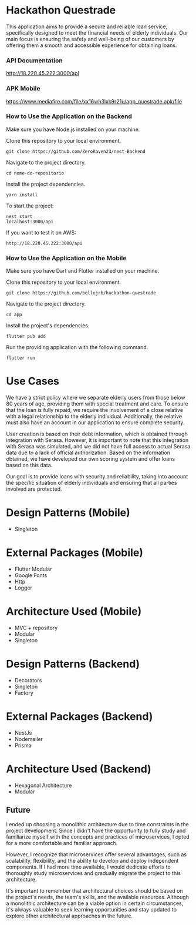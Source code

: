 # Hackathon Questrade 

This application aims to provide a secure and reliable loan service, specifically designed to meet the financial needs of elderly individuals. Our main focus is ensuring the safety and well-being of our customers by offering them a smooth and accessible experience for obtaining loans.

### API Documentation
http://18.220.45.222:3000/api

### APK Mobile
https://www.mediafire.com/file/xx16wh3lxk9r21u/app_questrade.apk/file

### How to Use the Application on the Backend

Make sure you have Node.js installed on your machine.

Clone this repository to your local environment.

```
git clone https://github.com/ZeroRaven23/nest-Backend
```

Navigate to the project directory.

```
cd nome-do-repositorio
```

Install the project dependencies.

```
yarn install
```

To start the project:

```
nest start
localhost:3000/api
```

If you want to test it on AWS:

```
http://18.220.45.222:3000/api
```

### How to Use the Application on the Mobile

Make sure you have Dart and Flutter installed on your machine.

Clone this repository to your local environment.

```
git clone https://github.com/bellujrb/hackathon-questrade
```

Navigate to the project directory.

```
cd app
```

Install the project's dependencies.

```
flutter pub add
```

Run the providing application with the following command.

```
flutter run
```

# Use Cases

We have a strict policy where we separate elderly users from those below 80 years of age, providing them with special treatment and care. To ensure that the loan is fully repaid, we require the involvement of a close relative with a legal relationship to the elderly individual. Additionally, the relative must also have an account in our application to ensure complete security.

User creation is based on their debt information, which is obtained through integration with Serasa. However, it is important to note that this integration with Serasa was simulated, and we did not have full access to actual Serasa data due to a lack of official authorization. Based on the information obtained, we have developed our own scoring system and offer loans based on this data.

Our goal is to provide loans with security and reliability, taking into account the specific situation of elderly individuals and ensuring that all parties involved are protected.

# Design Patterns (Mobile)
- Singleton

# External Packages (Mobile)

- Flutter Modular
- Google Fonts
- Http
- Logger

# Architecture Used (Mobile)

- MVC + repository
- Modular
- Singleton

# Design Patterns (Backend)

- Decorators
- Singleton
- Factory

# External Packages (Backend)

- NestJs
- Nodemailer
- Prisma

# Architecture Used (Backend)

- Hexagonal Architecture
- Modular

## Future

I ended up choosing a monolithic architecture due to time constraints in the project development. Since I didn't have the opportunity to fully study and familiarize myself with the concepts and practices of microservices, I opted for a more comfortable and familiar approach.

However, I recognize that microservices offer several advantages, such as scalability, flexibility, and the ability to develop and deploy independent components. If I had more time available, I would dedicate efforts to thoroughly study microservices and gradually migrate the project to this architecture.

It's important to remember that architectural choices should be based on the project's needs, the team's skills, and the available resources. Although a monolithic architecture can be a viable option in certain circumstances, it's always valuable to seek learning opportunities and stay updated to explore other architectural approaches in the future.
